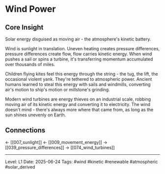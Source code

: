 # Wind Power

## Core Insight
Solar energy disguised as moving air - the atmosphere's kinetic battery.

Wind is sunlight in translation. Uneven heating creates pressure differences, pressure differences create flow, flow carries kinetic energy. When wind pushes a sail or spins a turbine, it's transferring momentum accumulated over thousands of miles.

Children flying kites feel this energy through the string - the tug, the lift, the occasional violent yank. They're tethered to atmospheric power. Ancient humans learned to steal this energy with sails and windmills, converting air's motion to ship's motion or millstone's grinding.

Modern wind turbines are energy thieves on an industrial scale, robbing moving air of its kinetic energy and converting it to electricity. The wind doesn't mind - there's always more where that came from, as long as the sun shines unevenly on Earth.

## Connections
← [[007_sunlight]]
← [[009_movement_energy]]
→ [[039_pressure_differences]]
→ [[074_wind_turbines]]

---
Level: L1
Date: 2025-06-24
Tags: #wind #kinetic #renewable #atmospheric #solar_derived